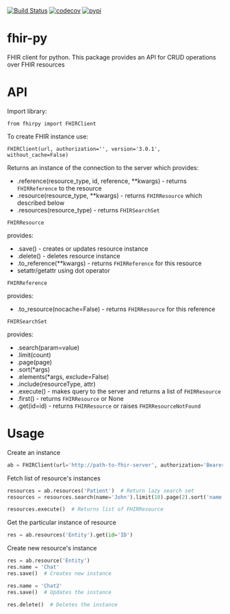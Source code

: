 [![Build Status](https://travis-ci.org/beda-software/fhir-py.svg?branch=master)](https://travis-ci.org/beda-software/fhir-py)
[![codecov](https://codecov.io/gh/beda-software/fhir-py/branch/master/graph/badge.svg)](https://codecov.io/gh/beda-software/fhir-py)
[![pypi](https://img.shields.io/pypi/v/fhirpy.svg)](https://pypi.python.org/pypi/fhirpy)

# fhir-py
FHIR client for python.
This package provides an API for CRUD operations over FHIR resources

# API
Import library:

`from fhirpy import FHIRClient`

To create FHIR instance use:

`FHIRClient(url, authorization='', version='3.0.1', without_cache=False)`

Returns an instance of the connection to the server which provides:
* .reference(resource_type, id, reference, **kwargs) - returns `FHIRReference` to the resource
* .resource(resource_type, **kwargs) - returns `FHIRResource` which described below
* .resources(resource_type) - returns `FHIRSearchSet`

`FHIRResource`

provides:
* .save() - creates or updates resource instance
* .delete() - deletes resource instance
* .to_reference(**kwargs) - returns  `FHIRReference` for this resource
* setattr/getattr using dot operator

`FHIRReference`

provides:
* .to_resource(nocache=False) - returns `FHIRResource` for this reference

`FHIRSearchSet`

provides:
* .search(param=value)
* .limit(count)
* .page(page)
* .sort(*args)
* .elements(*args, exclude=False)
* .include(resourceType, attr)
* .execute() - makes query to the server and returns a list of `FHIRResource`
* .first() - returns `FHIRResource` or None
* .get(id=id) - returns `FHIRResource` or raises `FHIRResourceNotFound`

# Usage

Create an instance
```python
ab = FHIRClient(url='http://path-to-fhir-server', authorization='Bearer TOKEN')
```

Fetch list of resource's instances
```python
resources = ab.resources('Patient')  # Return lazy search set
resources = resources.search(name='John').limit(10).page(2).sort('name')

resources.execute()  # Returns list of FHIRResource
```

Get the particular instance of resource
```python
res = ab.resources('Entity').get(id='ID')
```

Create new resource's instance
```python
res = ab.resource('Entity')
res.name = 'Chat'
res.save()  # Creates new instance

res.name = 'Chat2'
res.save()  # Updates the instance

res.delete()  # Deletes the instance
```
